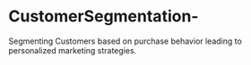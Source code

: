 # CustomerSegmentation-
Segmenting Customers based on purchase behavior leading to personalized marketing strategies.
